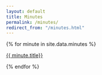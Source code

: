 ```yaml
---
layout: default
title: Minutes
permalink: /minutes/
redirect_from: "/minutes.html"
---
```


{% for minute in site.data.minutes %}
<p><a target="_blank" href="{{ minute.file | prepend: '/assets/files/' | relative_url }}">{{ minute.title}}</a></p>
{% endfor %}